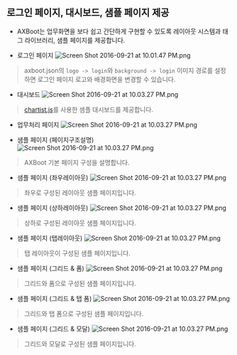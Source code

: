 ## 로그인 페이지, 대시보드, 샘플 페이지 제공 

- AXBoot는 업무화면을 보다 쉽고 간단하게 구현할 수 있도록 레이아웃 시스템과 태그 라이브러리, 샘플 페이지를 제공합니다.

- 로그인 페이지
![Screen Shot 2016-09-21 at 10.01.47 PM.png](https://raw.githubusercontent.com/axboot/ax-boot-document/master/assets/99BBB611C6A12C6E4F1D847E29F25A10.png)
>axboot.json의 `logo -> login`와 `background -> login` 이미지 경로를 설정하면 로그인 페이지 로고와 배경화면을 변경할 수 있습니다.

- 대시보드 
![Screen Shot 2016-09-21 at 10.03.27 PM.png](https://raw.githubusercontent.com/axboot/ax-boot-document/master/assets/layout-001.png)
>[chartist.js](https://gionkunz.github.io/chartist-js/)를 사용한 샘플 대시보드를 제공합니다. 

- 업무처리 페이지
![Screen Shot 2016-09-21 at 10.03.27 PM.png](https://raw.githubusercontent.com/axboot/ax-boot-document/master/assets/7388A59A5E43F9660328D54C2E2084F3.png)

- 샘플 페이지 (페이지구조설명)  
![Screen Shot 2016-09-21 at 10.03.27 PM.png](https://raw.githubusercontent.com/axboot/ax-boot-document/master/assets/layout-002.png)

>AXBoot 기본 페이지 구성을 설명합니다.

- 샘플 페이지 (좌우레이아웃)
![Screen Shot 2016-09-21 at 10.03.27 PM.png](https://raw.githubusercontent.com/axboot/ax-boot-document/master/assets/layout-003.png)
>좌우로 구성된 레이아웃 샘플 페이지입니다.

- 샘플 페이지 (상하레이아웃)
![Screen Shot 2016-09-21 at 10.03.27 PM.png](https://raw.githubusercontent.com/axboot/ax-boot-document/master/assets/layout-004.png)
>상하로 구성된 레이아웃 샘플 페이지입니다.

- 샘플 페이지 (탭레이아웃)
![Screen Shot 2016-09-21 at 10.03.27 PM.png](https://raw.githubusercontent.com/axboot/ax-boot-document/master/assets/layout-005.png)
>탭 레이아웃이 구성된 샘플 페이지입니다.

- 샘플 페이지 (그리드 & 폼)
![Screen Shot 2016-09-21 at 10.03.27 PM.png](https://raw.githubusercontent.com/axboot/ax-boot-document/master/assets/layout-006.png)
>그리드와 폼으로 구성된 샘플 페이지입니다.

- 샘플 페이지 (그리드 & 탭 폼)
![Screen Shot 2016-09-21 at 10.03.27 PM.png](https://raw.githubusercontent.com/axboot/ax-boot-document/master/assets/layout-007.png)
>그리드와 탭 폼으로 구성된 샘플 페이지입니다.

- 샘플 페이지 (그리드 & 모달)
![Screen Shot 2016-09-21 at 10.03.27 PM.png](https://raw.githubusercontent.com/axboot/ax-boot-document/master/assets/layout-008.png)
>그리드와 모달로 구성된 샘플 페이지입니다.




